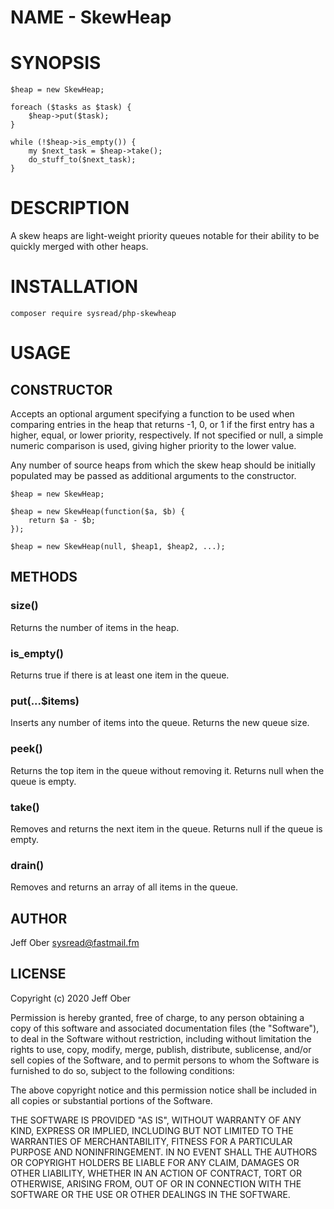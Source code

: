 # NAME - SkewHeap

# SYNOPSIS

    $heap = new SkewHeap;

    foreach ($tasks as $task) {
        $heap->put($task);
    }

    while (!$heap->is_empty()) {
        my $next_task = $heap->take();
        do_stuff_to($next_task);
    }

# DESCRIPTION

A skew heaps are light-weight priority queues notable for their ability to be
quickly merged with other heaps.

# INSTALLATION

    composer require sysread/php-skewheap

# USAGE

## CONSTRUCTOR

Accepts an optional argument specifying a function to be used when comparing
entries in the heap that returns -1, 0, or 1 if the first entry has a higher,
equal, or lower priority, respectively. If not specified or null, a simple
numeric comparison is used, giving higher priority to the lower value.

Any number of source heaps from which the skew heap should be initially
populated may be passed as additional arguments to the constructor.

    $heap = new SkewHeap;

    $heap = new SkewHeap(function($a, $b) {
        return $a - $b;
    });

    $heap = new SkewHeap(null, $heap1, $heap2, ...);

## METHODS

### size()

Returns the number of items in the heap.

### is_empty()

Returns true if there is at least one item in the queue.

### put(...$items)

Inserts any number of items into the queue. Returns the new queue size.

### peek()

Returns the top item in the queue without removing it. Returns null when the
queue is empty.

### take()

Removes and returns the next item in the queue. Returns null if the queue is
empty.

### drain()

Removes and returns an array of all items in the queue.

## AUTHOR

Jeff Ober <sysread@fastmail.fm>

## LICENSE

Copyright (c) 2020 Jeff Ober

Permission is hereby granted, free of charge, to any person obtaining a copy
of this software and associated documentation files (the "Software"), to deal
in the Software without restriction, including without limitation the rights
to use, copy, modify, merge, publish, distribute, sublicense, and/or sell
copies of the Software, and to permit persons to whom the Software is
furnished to do so, subject to the following conditions:

The above copyright notice and this permission notice shall be included in all
copies or substantial portions of the Software.

THE SOFTWARE IS PROVIDED "AS IS", WITHOUT WARRANTY OF ANY KIND, EXPRESS OR
IMPLIED, INCLUDING BUT NOT LIMITED TO THE WARRANTIES OF MERCHANTABILITY,
FITNESS FOR A PARTICULAR PURPOSE AND NONINFRINGEMENT. IN NO EVENT SHALL THE
AUTHORS OR COPYRIGHT HOLDERS BE LIABLE FOR ANY CLAIM, DAMAGES OR OTHER
LIABILITY, WHETHER IN AN ACTION OF CONTRACT, TORT OR OTHERWISE, ARISING FROM,
OUT OF OR IN CONNECTION WITH THE SOFTWARE OR THE USE OR OTHER DEALINGS IN THE
SOFTWARE.
